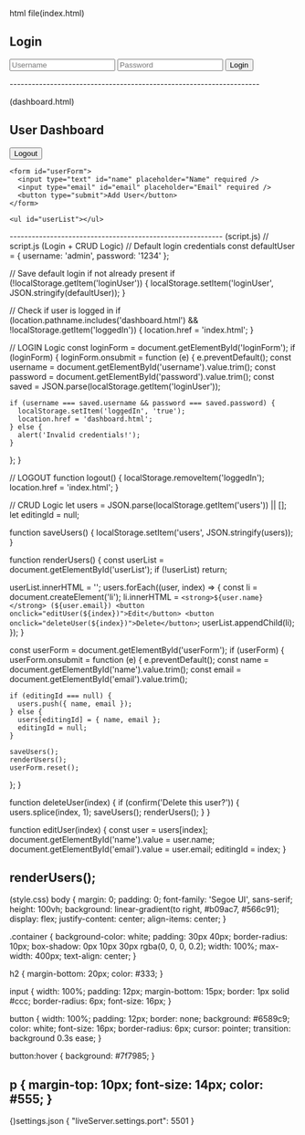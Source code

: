 html file(index.html)
<!DOCTYPE html>
<html lang="en">
<head>
  <meta charset="UTF-8" />
  <title>Login</title>
  <link rel="stylesheet" href="style.css" />
</head>
<body>
  <div class="container">
    <h2>Login</h2>
    <form id="loginForm">
      <input type="text" id="username" placeholder="Username" required />
      <input type="password" id="password" placeholder="Password" required />
      <button type="submit">Login</button>
    </form>
    <!-- <p>Default user: <strong>admin / 1234</strong></p> -->
  </div>

  <script src="script.js"></script>
</body>
</html>
--------------------------------------------------------------------

(dashboard.html)
<!-- dashboard.html (User CRUD Page) -->
 <!DOCTYPE html>
<html lang="en">
<head>
  <meta charset="UTF-8" />
  <title>User Dashboard</title>
  <link rel="stylesheet" href="style.css" />
</head>
<body>
  <div class="container">
    <h2>User Dashboard</h2>
    <button onclick="logout()" class="logout">Logout</button>

    <form id="userForm">
      <input type="text" id="name" placeholder="Name" required />
      <input type="email" id="email" placeholder="Email" required />
      <button type="submit">Add User</button>
    </form>

    <ul id="userList"></ul>
  </div>

  <script src="script.js"></script>
</body>
</html>
----------------------------------------------------------
(script.js)
// script.js (Login + CRUD Logic)
// Default login credentials
const defaultUser = { username: 'admin', password: '1234' };

// Save default login if not already present
if (!localStorage.getItem('loginUser')) {
  localStorage.setItem('loginUser', JSON.stringify(defaultUser));
}

// Check if user is logged in
if (location.pathname.includes('dashboard.html') && !localStorage.getItem('loggedIn')) {
  location.href = 'index.html';
}

// LOGIN Logic
const loginForm = document.getElementById('loginForm');
if (loginForm) {
  loginForm.onsubmit = function (e) {
    e.preventDefault();
    const username = document.getElementById('username').value.trim();
    const password = document.getElementById('password').value.trim();
    const saved = JSON.parse(localStorage.getItem('loginUser'));

    if (username === saved.username && password === saved.password) {
      localStorage.setItem('loggedIn', 'true');
      location.href = 'dashboard.html';
    } else {
      alert('Invalid credentials!');
    }
  };
}

// LOGOUT
function logout() {
  localStorage.removeItem('loggedIn');
  location.href = 'index.html';
}

// CRUD Logic
let users = JSON.parse(localStorage.getItem('users')) || [];
let editingId = null;

function saveUsers() {
  localStorage.setItem('users', JSON.stringify(users));
}

function renderUsers() {
  const userList = document.getElementById('userList');
  if (!userList) return;

  userList.innerHTML = '';
  users.forEach((user, index) => {
    const li = document.createElement('li');
    li.innerHTML = `
      <strong>${user.name}</strong> (${user.email})
      <button onclick="editUser(${index})">Edit</button>
      <button onclick="deleteUser(${index})">Delete</button>
    `;
    userList.appendChild(li);
  });
}

const userForm = document.getElementById('userForm');
if (userForm) {
  userForm.onsubmit = function (e) {
    e.preventDefault();
    const name = document.getElementById('name').value.trim();
    const email = document.getElementById('email').value.trim();

    if (editingId === null) {
      users.push({ name, email });
    } else {
      users[editingId] = { name, email };
      editingId = null;
    }

    saveUsers();
    renderUsers();
    userForm.reset();
  };
}

function deleteUser(index) {
  if (confirm('Delete this user?')) {
    users.splice(index, 1);
    saveUsers();
    renderUsers();
  }
}

function editUser(index) {
  const user = users[index];
  document.getElementById('name').value = user.name;
  document.getElementById('email').value = user.email;
  editingId = index;
}

renderUsers();
-----------------------------------------------
(style.css)
body {
  margin: 0;
  padding: 0;
  font-family: 'Segoe UI', sans-serif;
  height: 100vh;
  background: linear-gradient(to right, #b09ac7, #566c91);
  display: flex;
  justify-content: center;
  align-items: center;
}

.container {
  background-color: white;
  padding: 30px 40px;
  border-radius: 10px;
  box-shadow: 0px 10px 30px rgba(0, 0, 0, 0.2);
  width: 100%;
  max-width: 400px;
  text-align: center;
}

h2 {
  margin-bottom: 20px;
  color: #333;
}

input {
  width: 100%;
  padding: 12px;
  margin-bottom: 15px;
  border: 1px solid #ccc;
  border-radius: 6px;
  font-size: 16px;
}

button {
  width: 100%;
  padding: 12px;
  border: none;
  background: #6589c9;
  color: white;
  font-size: 16px;
  border-radius: 6px;
  cursor: pointer;
  transition: background 0.3s ease;
}

button:hover {
  background: #7f7985;
}

p {
  margin-top: 10px;
  font-size: 14px;
  color: #555;
}
---------------------------------------------
{)settings.json
{
    "liveServer.settings.port": 5501
}
